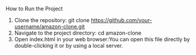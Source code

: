 How to Run the Project
1) Clone the repository:  git clone https://github.com/your-username/amazon-clone.git
2) Navigate to the project directory: cd amazon-clone
3) Open index.html in your web browser:You can open this file directly by double-clicking it or by using a local server.

